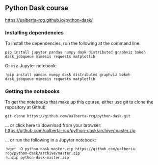 ## Python Dask course

<https://ualberta-rcg.github.io/python-dask/>

### Installing dependencies

To install the dependencies, run the following at the command line:

```
pip install jupyter pandas numpy dask distributed graphviz bokeh dask_jobqueue mimesis requests matplotlib

```

Or in a Jupyter notebook:

```
!pip install pandas numpy dask distributed graphviz bokeh dask_jobqueue mimesis requests matplotlib
```

### Getting the notebooks

To get the notebooks that make up this course, either use git to clone the repository at Github:

```
git clone https://github.com/ualberta-rcg/python-dask.git
```

... or click here to download from your browser: <https://github.com/ualberta-rcg/python-dask/archive/master.zip>

... or run the following in a Jupyter notebook:

```
!wget -O python-dask-master.zip https://github.com/ualberta-rcg/python-dask/archive/master.zip
!unzip python-dask-master.zip
```
